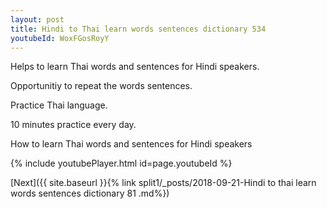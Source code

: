 ```yaml
---
layout: post
title: Hindi to Thai learn words sentences dictionary 534 
youtubeId: WoxFGosRoyY
---
```

 
 
Helps to learn Thai words and sentences for Hindi speakers.

Opportunitiy to repeat the words sentences. 

Practice Thai language. 
 
10 minutes practice every day. 
 
How to learn Thai words and sentences for Hindi speakers 
 
{% include youtubePlayer.html id=page.youtubeId %}
 
 
[Next]({{ site.baseurl }}{% link  split1/_posts/2018-09-21-Hindi to thai learn words sentences dictionary 81 .md%})
 

